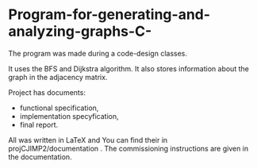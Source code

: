 # Program-for-generating-and-analyzing-graphs-C-
The program was made during a code-design classes.

It uses the BFS and Dijkstra algorithm. It also stores information about the graph in the adjacency matrix.

Project has documents:
* functional specification,
* implementation specyfication,
* final report.

All was written in LaTeX and You can find their in projCJIMP2/documentation .
The commissioning instructions are given in the documentation.

